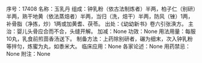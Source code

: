 序号：17408
名称：玉乳丹
组成：钟乳粉（依古法制炼者）半两，柏子仁（别研）半两，熟干地黄（依法蒸焙者）半两，当归（洗，焙干）半两，防风（锉）1两，补骨脂（净拣，炒）1两或加黄耆、茯苓。
出处：《幼幼新书》卷六引张涣方。
主治：婴儿头骨应合而不合，头缝开解。
加减：None
功效：None
用法用量：每服10丸，乳食前煎茴香汤送下。
制备方法：上药除别研者，碾为细末，次入钟乳粉等拌匀，炼蜜为丸，如黍米大。
临床应用：None
各家论述：None
用药禁忌：None
附注：None
